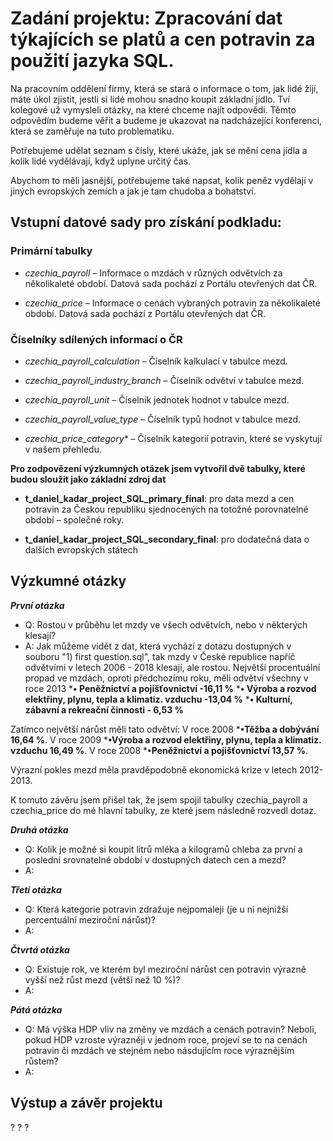 # Zadání projektu: Zpracování dat týkajících se platů a cen potravin za použití jazyka SQL.
Na pracovním oddělení firmy, která se stará o informace o tom, jak lidé žijí, máte úkol zjistit, jestli si lidé mohou snadno koupit základní jídlo. Tví kolegové už vymysleli otázky, na které chceme najít odpovědi. Těmto odpovědím budeme věřit a budeme je ukazovat na nadcházející konferenci, která se zaměřuje na tuto problematiku.

Potřebujeme udělat seznam s čísly, které ukáže, jak se mění cena jídla a kolik lidé vydělávají, když uplyne určitý čas.

Abychom to měli jasnější, potřebujeme také napsat, kolik peněz vydělají v jiných evropských zemích a jak je tam chudoba a bohatství.

## Vstupní datové sady pro získání podkladu:
### Primární tabulky
- *czechia_payroll* – Informace o mzdách v různých odvětvích za několikaleté období. Datová sada pochází z Portálu otevřených dat ČR.

- *czechia_price* – Informace o cenách vybraných potravin za několikaleté období. Datová sada pochází z Portálu otevřených dat ČR.

### Číselníky sdílených informací o ČR
- *czechia_payroll_calculation* – Číselník kalkulací v tabulce mezd.

- *czechia_payroll_industry_branch* – Číselník odvětví v tabulce mezd.

- *czechia_payroll_unit* – Číselník jednotek hodnot v tabulce mezd.

- *czechia_payroll_value_type* – Číselník typů hodnot v tabulce mezd.

- *czechia_price_category** – Číselník kategorií potravin, které se vyskytují v našem přehledu.



 **Pro zodpovězení výzkumných otázek jsem vytvořil dvě tabulky, které budou sloužit jako základní zdroj dat**
- **t_daniel_kadar_project_SQL_primary_final**: pro data mezd a cen potravin za Českou republiku sjednocených na totožné porovnatelné období – společné roky.

-  **t_daniel_kadar_project_SQL_secondary_final**: pro dodatečná data o dalších evropských státech

## Výzkumné otázky
***První otázka***
- Q: Rostou v průběhu let mzdy ve všech odvětvích, nebo v některých klesají?
- A: Jak můžeme vidět z dat, která vychází z dotazu dostupných v souboru "1) first question.sql", tak mzdy v České republice napříč odvětvími v letech 2006 - 2018 klesají, ale rostou. Největší procentuální propad ve mzdách, oproti předchozímu roku, měli odvětví všechny v roce 2013
***• Peněžnictví a pojišťovnictví -16,11 %**
***• Výroba a rozvod elektřiny, plynu, tepla a klimatiz. vzduchu -13,04 %**
***• Kulturní, zábavní a rekreační činnosti - 6,53 %**

Zatímco největší nárůst měli tato odvětví:
V roce 2008 ***•Těžba a dobývání 16,64 %**.
V roce 2009 ***•Výroba a rozvod elektřiny, plynu, tepla a klimatiz. vzduchu 16,49 %**.
V roce 2008 ***•Peněžnictví a pojišťovnictví 13,57 %**.

Výrazní pokles mezd měla pravděpodobně ekonomická krize v letech 2012-2013.

K tomuto závěru jsem přišel tak, že jsem spojil tabulky czechia_payroll a czechia_price do mé hlavní tabulky, ze které jsem následně rozvedl dotaz.


***Druhá otázka***
- Q: Kolik je možné si koupit litrů mléka a kilogramů chleba za první a poslední srovnatelné období v dostupných datech cen a mezd?
- A:

***Třetí otázka***
- Q: Která kategorie potravin zdražuje nejpomaleji (je u ní nejnižší percentuální meziroční nárůst)?
- A:

***Čtvrtá otázka***
- Q: Existuje rok, ve kterém byl meziroční nárůst cen potravin výrazně vyšší než růst mezd (větší než 10 %)?
- A: 

***Pátá otázka***
- Q: Má výška HDP vliv na změny ve mzdách a cenách potravin? Neboli, pokud HDP vzroste výrazněji v jednom roce, projeví se to na cenách potravin či mzdách ve stejném nebo násdujícím roce výraznějším růstem? 
- A: 


## Výstup a závěr projektu
?
?
?
